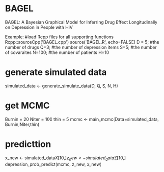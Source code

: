 # BAGEL
BAGEL: A Bayesian Graphical Model for Inferring Drug Effect Longitudinally on Depression in People with HIV


Example:
#load Rcpp files for all supporting functions
Rcpp::sourceCpp('BAGEL.cpp')
source('BAGEL.R', echo=FALSE)
D = 5; #the number of drugs
Q=3; #the number of depression items
S=5; #the number of covaraites
N=100; #the number of patients
H=10
# generate simulated data 
simulated_data <- generate_simulate_data(D, Q, S, N, H)
# get MCMC 
Burnin = 20
Niter = 100
thin = 5
mcmc <- main_mcmc(Data=simulated_data, Burnin,Niter,thin)
# predicttion
x_new <- simulated_data$X[10,]
z_new <- simulated_data$Z[10,]
depression_prob_predict(mcmc, z_new, x_new)
 
